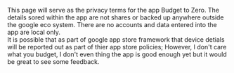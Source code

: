 This page will serve as the privacy terms for the app Budget to Zero.
The details sored within the app are not shares or backed up anywhere outside the google eco system.
There are no accounts and data entered into the app are local only.  
It is possible that as part of google app store framework that device detials will be reported out as part of thier app store policies; 
However, I don't care what you budget, I don't even thing the app is good enough yet but it would be great to see some feedback. 
